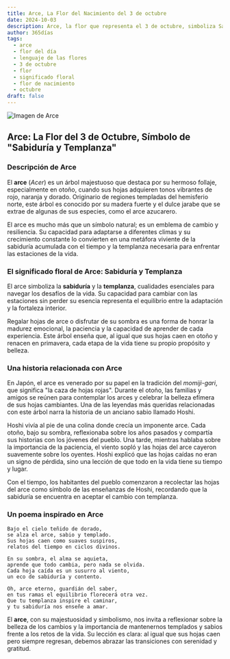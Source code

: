 ```yaml
---
title: Arce, La Flor del Nacimiento del 3 de octubre
date: 2024-10-03
description: Arce, la flor que representa el 3 de octubre, simboliza Sabiduría y templanza. Descubre su fascinante historia, significado en el lenguaje de las flores y una poesía que celebra su belleza.
author: 365días
tags:
  - arce
  - flor del día
  - lenguaje de las flores
  - 3 de octubre
  - flor
  - significado floral
  - flor de nacimiento
  - octubre
draft: false
---
```



![Imagen de Arce](https://cdn.pixabay.com/photo/2020/11/08/13/12/autumn-leaves-5723700_960_720.jpg#center)


## Arce: La Flor del 3 de Octubre, Símbolo de "Sabiduría y Templanza"

### Descripción de Arce

El **arce** (_Acer_) es un árbol majestuoso que destaca por su hermoso follaje, especialmente en otoño, cuando sus hojas adquieren tonos vibrantes de rojo, naranja y dorado. Originario de regiones templadas del hemisferio norte, este árbol es conocido por su madera fuerte y el dulce jarabe que se extrae de algunas de sus especies, como el arce azucarero.

El arce es mucho más que un símbolo natural; es un emblema de cambio y resiliencia. Su capacidad para adaptarse a diferentes climas y su crecimiento constante lo convierten en una metáfora viviente de la sabiduría acumulada con el tiempo y la templanza necesaria para enfrentar las estaciones de la vida.

### El significado floral de Arce: Sabiduría y Templanza

El arce simboliza la **sabiduría** y la **templanza**, cualidades esenciales para navegar los desafíos de la vida. Su capacidad para cambiar con las estaciones sin perder su esencia representa el equilibrio entre la adaptación y la fortaleza interior.

Regalar hojas de arce o disfrutar de su sombra es una forma de honrar la madurez emocional, la paciencia y la capacidad de aprender de cada experiencia. Este árbol enseña que, al igual que sus hojas caen en otoño y renacen en primavera, cada etapa de la vida tiene su propio propósito y belleza.

### Una historia relacionada con Arce

En Japón, el arce es venerado por su papel en la tradición del _momiji-gari_, que significa "la caza de hojas rojas". Durante el otoño, las familias y amigos se reúnen para contemplar los arces y celebrar la belleza efímera de sus hojas cambiantes. Una de las leyendas más queridas relacionadas con este árbol narra la historia de un anciano sabio llamado Hoshi.

Hoshi vivía al pie de una colina donde crecía un imponente arce. Cada otoño, bajo su sombra, reflexionaba sobre los años pasados y compartía sus historias con los jóvenes del pueblo. Una tarde, mientras hablaba sobre la importancia de la paciencia, el viento sopló y las hojas del arce cayeron suavemente sobre los oyentes. Hoshi explicó que las hojas caídas no eran un signo de pérdida, sino una lección de que todo en la vida tiene su tiempo y lugar.

Con el tiempo, los habitantes del pueblo comenzaron a recolectar las hojas del arce como símbolo de las enseñanzas de Hoshi, recordando que la sabiduría se encuentra en aceptar el cambio con templanza.

### Un poema inspirado en Arce

```
Bajo el cielo teñido de dorado,  
se alza el arce, sabio y templado.  
Sus hojas caen como suaves suspiros,  
relatos del tiempo en ciclos divinos.

En su sombra, el alma se aquieta,  
aprende que todo cambia, pero nada se olvida.  
Cada hoja caída es un susurro al viento,  
un eco de sabiduría y contento.

Oh, arce eterno, guardián del saber,  
en tus ramas el equilibrio florecerá otra vez.  
Que tu templanza inspire el caminar,  
y tu sabiduría nos enseñe a amar.
```

El **arce**, con su majestuosidad y simbolismo, nos invita a reflexionar sobre la belleza de los cambios y la importancia de mantenernos templados y sabios frente a los retos de la vida. Su lección es clara: al igual que sus hojas caen pero siempre regresan, debemos abrazar las transiciones con serenidad y gratitud.

